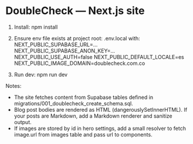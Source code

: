 # DoubleCheck — Next.js site

1. Install:
   npm install

2. Ensure env file exists at project root:
   .env.local with:
   NEXT_PUBLIC_SUPABASE_URL=...
   NEXT_PUBLIC_SUPABASE_ANON_KEY=...
   NEXT_PUBLIC_USE_AUTH=false
   NEXT_PUBLIC_DEFAULT_LOCALE=es
   NEXT_PUBLIC_IMAGE_DOMAIN=doublecheck.com.co

3. Run dev:
   npm run dev

Notes:
- The site fetches content from Supabase tables defined in migrations/001_doublecheck_create_schema.sql.
- Blog post bodies are rendered as HTML (dangerouslySetInnerHTML). If your posts are Markdown, add a Markdown renderer and sanitize output.
- If images are stored by id in hero settings, add a small resolver to fetch image.url from images table and pass url to components.
